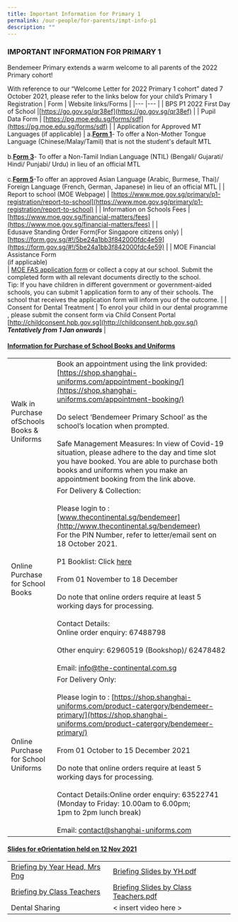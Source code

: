 ```yaml
---
title: Important Information for Primary 1
permalink: /our-people/for-parents/impt-info-p1
description: ""
---
```

### IMPORTANT INFORMATION FOR PRIMARY 1
Bendemeer Primary extends a warm welcome to all parents of the 2022 Primary cohort!  

With reference to our “Welcome Letter for 2022 Primary 1 cohort” dated 7 October 2021, please refer to the links below for your child’s Primary 1 Registration
| Form 	| Website links/Forms 	|
|---	|---	|
| BPS P1 2022 First Day of School 	|[https://go.gov.sg/qr38ef](https://go.gov.sg/qr38ef)	|
| Pupil Data Form 	| [https://pg.moe.edu.sg/forms/sdf](https://pg.moe.edu.sg/forms/sdf)	|
| Application for Approved MT Languages (if applicable)  	| a.**[Form 1](/files/Form%201-NMTL.pdf)**- To offer a Non-Mother Tongue Language (Chinese/Malay/Tamil) that is not the student's default MTL<br><br>b.**[Form 3](/files/Form%203%20-%20NTIL.pdf)**- To offer a Non-Tamil Indian Language (NTIL) (Bengali/ Gujarati/ Hindi/ Punjabi/ Urdu) in lieu of an official MTL<br><br>c.**[Form 5](/files/Form%205%20-%20AsLFL.pdf)**-To offer an approved Asian Language (Arabic, Burmese, Thai)/ Foreign Language (French, German, Japanese) in lieu of an official MTL 	|
| Report to school (MOE Webpage) 	| [https://www.moe.gov.sg/primary/p1-registration/report-to-school](https://www.moe.gov.sg/primary/p1-registration/report-to-school) 	|
| Information on Schools Fees 	| [https://www.moe.gov.sg/financial-matters/fees](https://www.moe.gov.sg/financial-matters/fees)	|
| <br>Edusave Standing Order Form(For Singapore citizens only) 	| [https://form.gov.sg/#!/5be24a1bb3f842000fdc4e59](https://form.gov.sg/#!/5be24a1bb3f842000fdc4e59)	|
| MOE Financial Assistance Form<br>(if applicable)<br>  	| [MOE FAS application form](/files/MOE-FAS-application-form.pdf) or collect a copy at our school. Submit the completed form with all relevant documents directly to the school.<br>Tip: If you have children in different government or government-aided schools, you can submit 1 application form to any of their schools. The school that receives the application form will inform you of the outcome. 	|
| Consent for Dental Treatment 	| To enrol your child in our dental programme , please submit the consent form via Child Consent Portal [http://childconsent.hpb.gov.sg](http://childconsent.hpb.gov.sg/)<br><b><em>Tentatively from 1 Jan onwards </em></b>	|

<h4> <u>Information for Purchase of School Books and Uniforms </u></h4>

| | |
|--- |--- |
| Walk in Purchase ofSchools Books & Uniforms 	| Book an appointment using the link provided:<br>[https://shop.shanghai-uniforms.com/appointment-booking/](https://shop.shanghai-uniforms.com/appointment-booking/)<br> <br>Do select ‘Bendemeer Primary School’ as the school’s location when prompted.<br> <br>Safe Management Measures: In view of Covid-19 situation, please adhere to the day and time slot you have booked. You are able to purchase both books and uniforms when you make an appointment booking from the link above. 	|
| Online Purchase for School Books 	| For Delivery & Collection:  <br><br>Please login to : [www.thecontinental.sg/bendemeer](http://www.thecontinental.sg/bendemeer) <br> For the PIN Number, refer to letter/email sent on 18 October 2021.<br><br>P1 Booklist: Click [here](/files/Bendemeer%20Booklist%202022%20Primary%201.pdf)<br> <br>From 01 November to 18 December<br> <br>Do note that online orders require at least 5 working days for processing.<br> <br>Contact Details:<br>Online order enquiry: 67488798<br><br>Other enquiry: 62960519 (Bookshop)/ 62478482<br> <br>Email: [info@the-continental.com.sg](mailto:info@the-continental.com.sg) 	|
| Online Purchase for School Uniforms 	| For Delivery Only:<br> <br>Please login to : [https://shop.shanghai-uniforms.com/product-catergory/bendemeer-primary/](https://shop.shanghai-uniforms.com/product-catergory/bendemeer-primary/)<br><br>From 01 October to 15 December 2021<br> <br>Do note that online orders require at least 5 working days for processing.<br><br>Contact Details:Online order enquiry: 63522741<br>(Monday to Friday: 10.00am to 6.00pm;<br> 1pm to 2pm lunch break)<br> <br>Email: [contact@shanghai-uniforms.com](mailto:contact@shanghai-uniforms.com) 	|

<h4> <u>Slides for eOrientation held on 12 Nov 2021 </u></h4>

| | | 
| --- | --- |
| <u>Briefing by Year Head, Mrs Png  </u> | [Briefing Slides by YH.pdf](/files/Briefing%20Slides%20by%20YH.pdf) |
| <u>Briefing by Class Teachers  </u> | [Briefing Slides by Class Teachers.pdf](/files/Briefing%20slides%20by%20Class%20Teachers.pdf) |
| Dental Sharing | < insert video here > |